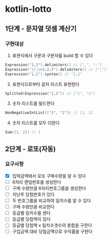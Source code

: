 # kotlin-lotto

## 1단계 - 문자열 덧셈 계산기
### 구현대상
1. 표현식에서 구문과 구분자를 build 할 수 있다
```kotlin
Expression("1,2").delimiters() // [",", ":"]
Expression("//;\n1;2;3").delimiters() // [";"]
Expression("1,2").syntax() // "1,2"
```

2. 표현식으로부터 글자 리스트 표현한다
```kotlin
Splitted(Expression("1,2")) // ["1", "2"]
```

3. 숫자 리스트를 빌드한다
```kotlin
NonNegativeIntList(["1", "2"]) // [1, 2]
```

4. 숫자 리스트를 모두 더한다
```kotlin
Sum([1, 2]) // 3
```

## 2단계 - 로또(자동)
### 요구사항
- [x] 입력금액에서 로또 구매수량을 알 수 있다
- [ ] 6자리 랜덤번호를 생성한다
- [ ] 구매 수량만큼 6자리번호그룹을 생성한다
- [ ] 지난주 당첨번호가 있다
- [ ] 두 번호그룹을 비교하여 일치수를 알 수 있다
- [ ] 구매 수량만큼 비교한다
- [ ] 등급별 일치수를 센다
- [ ] 등급별 당첨액이 있다
- [ ] 등급별 당첨액 x 일치수갯수의 총합을 구한다
- [ ] 구입금액 대비 당첨금액으로 수익률을 구한다
